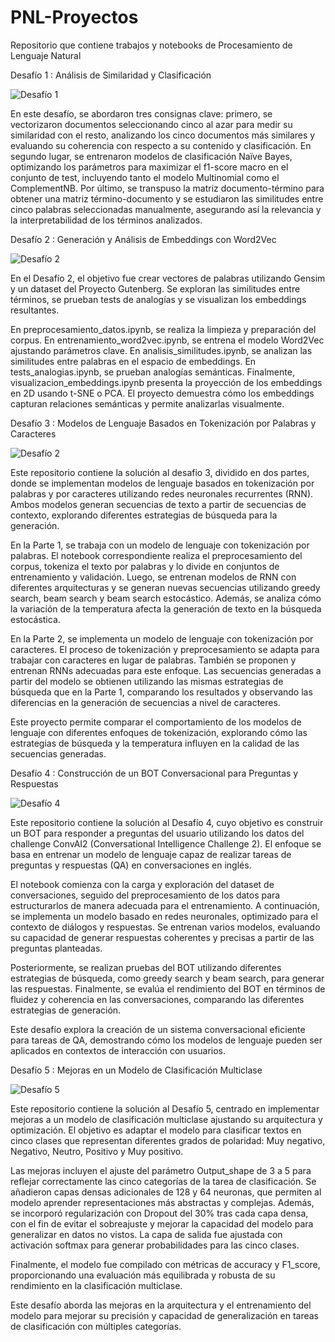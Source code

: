 # PNL-Proyectos
Repositorio que contiene trabajos y notebooks de Procesamiento de Lenguaje Natural

Desafío 1 : Análisis de Similaridad y Clasificación

![Desafío 1](https://drive.google.com/uc?id=1DMK8JXINEEhYCU4h6RkXLdaMihMqsZxc)

En este desafío, se abordaron tres consignas clave: primero, se vectorizaron documentos seleccionando cinco al azar para medir su similaridad con el resto, analizando los cinco documentos más similares y evaluando su coherencia con respecto a su contenido y clasificación. En segundo lugar, se entrenaron modelos de clasificación Naïve Bayes, optimizando los parámetros para maximizar el f1-score macro en el conjunto de test, incluyendo tanto el modelo Multinomial como el ComplementNB. Por último, se transpuso la matriz documento-término para obtener una matriz término-documento y se estudiaron las similitudes entre cinco palabras seleccionadas manualmente, asegurando así la relevancia y la interpretabilidad de los términos analizados.

Desafío 2 : Generación y Análisis de Embeddings con Word2Vec

![Desafío 2](https://drive.google.com/uc?id=1zvOGOPpqpvGLxNFrDNi20xH3MmGk2rgE)

En el Desafío 2, el objetivo fue crear vectores de palabras utilizando Gensim y un dataset del Proyecto Gutenberg. Se exploran las similitudes entre términos, se prueban tests de analogías y se visualizan los embeddings resultantes.

En preprocesamiento_datos.ipynb, se realiza la limpieza y preparación del corpus. En entrenamiento_word2vec.ipynb, se entrena el modelo Word2Vec ajustando parámetros clave. En analisis_similitudes.ipynb, se analizan las similitudes entre palabras en el espacio de embeddings. En tests_analogias.ipynb, se prueban analogías semánticas. Finalmente, visualizacion_embeddings.ipynb presenta la proyección de los embeddings en 2D usando t-SNE o PCA.
El proyecto demuestra cómo los embeddings capturan relaciones semánticas y permite analizarlas visualmente.

Desafío 3 : Modelos de Lenguaje Basados en Tokenización por Palabras y Caracteres

![Desafío 2](https://drive.google.com/uc?id=1m-AOuf9VotQtCmshWsL6QnzAwtHWL7_r)

Este repositorio contiene la solución al desafio 3, dividido en dos partes, donde se implementan modelos de lenguaje basados en tokenización por palabras y por caracteres utilizando redes neuronales recurrentes (RNN). Ambos modelos generan secuencias de texto a partir de secuencias de contexto, explorando diferentes estrategias de búsqueda para la generación.

En la Parte 1, se trabaja con un modelo de lenguaje con tokenización por palabras. El notebook correspondiente realiza el preprocesamiento del corpus, tokeniza el texto por palabras y lo divide en conjuntos de entrenamiento y validación. Luego, se entrenan modelos de RNN con diferentes arquitecturas y se generan nuevas secuencias utilizando greedy search, beam search y beam search estocástico. Además, se analiza cómo la variación de la temperatura afecta la generación de texto en la búsqueda estocástica.

En la Parte 2, se implementa un modelo de lenguaje con tokenización por caracteres. El proceso de tokenización y preprocesamiento se adapta para trabajar con caracteres en lugar de palabras. También se proponen y entrenan RNNs adecuadas para este enfoque. Las secuencias generadas a partir del modelo se obtienen utilizando las mismas estrategias de búsqueda que en la Parte 1, comparando los resultados y observando las diferencias en la generación de secuencias a nivel de caracteres.

Este proyecto permite comparar el comportamiento de los modelos de lenguaje con diferentes enfoques de tokenización, explorando cómo las estrategias de búsqueda y la temperatura influyen en la calidad de las secuencias generadas.

Desafío 4 : Construcción de un BOT Conversacional para Preguntas y Respuestas

![Desafío 4](https://drive.google.com/uc?id=1EmnaA64880LfP2_rbWT_5nFcJRGmkkJ4)

Este repositorio contiene la solución al Desafío 4, cuyo objetivo es construir un BOT para responder a preguntas del usuario utilizando los datos del challenge ConvAI2 (Conversational Intelligence Challenge 2). El enfoque se basa en entrenar un modelo de lenguaje capaz de realizar tareas de preguntas y respuestas (QA) en conversaciones en inglés.

El notebook comienza con la carga y exploración del dataset de conversaciones, seguido del preprocesamiento de los datos para estructurarlos de manera adecuada para el entrenamiento. A continuación, se implementa un modelo basado en redes neuronales, optimizado para el contexto de diálogos y respuestas. Se entrenan varios modelos, evaluando su capacidad de generar respuestas coherentes y precisas a partir de las preguntas planteadas.

Posteriormente, se realizan pruebas del BOT utilizando diferentes estrategias de búsqueda, como greedy search y beam search, para generar las respuestas. Finalmente, se evalúa el rendimiento del BOT en términos de fluidez y coherencia en las conversaciones, comparando las diferentes estrategias de generación.

Este desafío explora la creación de un sistema conversacional eficiente para tareas de QA, demostrando cómo los modelos de lenguaje pueden ser aplicados en contextos de interacción con usuarios.

Desafío 5 : Mejoras en un Modelo de Clasificación Multiclase

![Desafío 5](https://drive.google.com/uc?id=1fI5K_LpytWCK6H877aQfDKgs_IWqOBeD)

Este repositorio contiene la solución al Desafío 5, centrado en implementar mejoras a un modelo de clasificación multiclase ajustando su arquitectura y optimización. El objetivo es adaptar el modelo para clasificar textos en cinco clases que representan diferentes grados de polaridad: Muy negativo, Negativo, Neutro, Positivo y Muy positivo.

Las mejoras incluyen el ajuste del parámetro Output_shape de 3 a 5 para reflejar correctamente las cinco categorías de la tarea de clasificación. Se añadieron capas densas adicionales de 128 y 64 neuronas, que permiten al modelo aprender representaciones más abstractas y complejas. Además, se incorporó regularización con Dropout del 30% tras cada capa densa, con el fin de evitar el sobreajuste y mejorar la capacidad del modelo para generalizar en datos no vistos. La capa de salida fue ajustada con activación softmax para generar probabilidades para las cinco clases.

Finalmente, el modelo fue compilado con métricas de accuracy y F1_score, proporcionando una evaluación más equilibrada y robusta de su rendimiento en la clasificación multiclase.

Este desafío aborda las mejoras en la arquitectura y el entrenamiento del modelo para mejorar su precisión y capacidad de generalización en tareas de clasificación con múltiples categorías.






